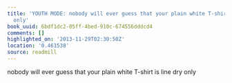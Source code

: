 ```yaml
---
title: 'YOUTH MODE: nobody will ever guess that your plain white T-shirt is line dry
  only'
book_uuid: 6bdf1dc2-05ff-4bed-910c-674556dddcd4
comments: []
highlighted_on: '2013-11-29T02:30:50Z'
location: '0.461538'
source: readmill
---
```


nobody will ever guess that your plain white T-shirt is line dry only